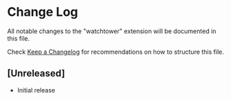# Change Log

All notable changes to the "watchtower" extension will be documented in this file.

Check [Keep a Changelog](http://keepachangelog.com/) for recommendations on how to structure this file.

## [Unreleased]

- Initial release